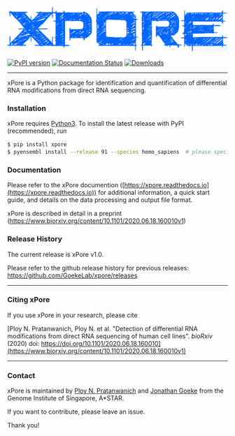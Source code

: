 ![alt text](https://github.com/GoekeLab/xpore/blob/master/figures/xpore_textlogo.png "xPore")



[![PyPI version](https://badge.fury.io/py/xpore.svg)](https://badge.fury.io/py/xpore)
[![Documentation Status](https://readthedocs.org/projects/xpore/badge/?version=latest)](https://xpore.readthedocs.io/en/latest/?badge=latest)
[![Downloads](https://pepy.tech/badge/xpore)](https://pepy.tech/project/xpore)


---


xPore is a Python package for identification and quantification of differential RNA modifications from direct RNA sequencing. 


### Installation

xPore requires [Python3](https://www.python.org).
To install the latest release with PyPI (recommended), run

```sh
$ pip install xpore 
$ pyensembl install --release 91 --species homo_sapiens  # please specify the compatible Ensembl release with your data when you install it.
```
### Documentation

Please refer to the xPore documention ([https://xpore.readthedocs.io](https://xpore.readthedocs.io)) for additional information, a quick start guide, and details on the data processing and output file format.

xPore is described in detail in a preprint (https://www.biorxiv.org/content/10.1101/2020.06.18.160010v1)

### Release History

The current release is xPore v1.0.

Please refer to the github release history for previous releases: https://github.com/GoekeLab/xpore/releases

---

### Citing xPore

If you use xPore in your research, please cite

[Ploy N. Pratanwanich, Ploy N. et al. "Detection of differential RNA modifications from direct RNA sequencing of human cell lines". *bioRxiv* (2020) doi: https://doi.org/10.1101/2020.06.18.160010](https://www.biorxiv.org/content/10.1101/2020.06.18.160010v1)


---

### Contact

xPore is maintained by [Ploy N. Pratanwanich](https://github.com/ploy-np) and [Jonathan Goeke](https://github.com/jonathangoeke) from the Genome Institute of Singapore, A*STAR. 

If you want to contribute, please leave an issue. 

Thank you!
